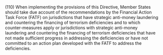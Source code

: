 (110) When implementing the provisions of this Directive, Member States should take due account of the recommendations by the Financial Action Task Force (FATF) on jurisdictions that have strategic anti-money laundering and countering the financing of terrorism deficiencies and to which counter-measures apply or jurisdictions with strategic anti-money laundering and countering the financing of terrorism deficiencies that have not made sufficient progress in addressing the deficiencies or have not committed to an action plan developed with the FATF to address the deficiencies.